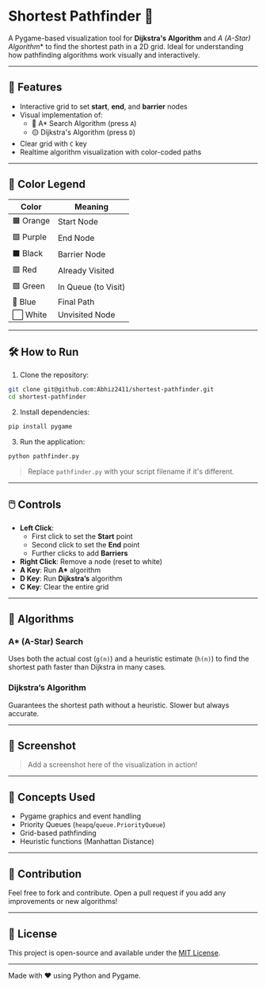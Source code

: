 # Shortest Pathfinder 🧭

A Pygame-based visualization tool for **Dijkstra's Algorithm** and **A* (A-Star) Algorithm** to find the shortest path in a 2D grid. Ideal for understanding how pathfinding algorithms work visually and interactively.

---

## 🚀 Features

- Interactive grid to set **start**, **end**, and **barrier** nodes
- Visual implementation of:
  - 🔵 A* Search Algorithm (press `A`)
  - 🟡 Dijkstra's Algorithm (press `D`)
- Clear grid with `C` key
- Realtime algorithm visualization with color-coded paths

---

## 🎨 Color Legend

| Color        | Meaning           |
|--------------|--------------------|
| 🟧 Orange     | Start Node         |
| 🟪 Purple     | End Node           |
| ⬛ Black      | Barrier Node       |
| 🟥 Red        | Already Visited    |
| 🟩 Green      | In Queue (to Visit)|
| 🔵 Blue       | Final Path         |
| ⬜ White      | Unvisited Node     |

---

## 🛠️ How to Run

1. Clone the repository:

```bash
git clone git@github.com:Abhiz2411/shortest-pathfinder.git
cd shortest-pathfinder
```

2. Install dependencies:

```bash
pip install pygame
```

3. Run the application:

```bash
python pathfinder.py
```

> Replace `pathfinder.py` with your script filename if it's different.

---

## 🖱️ Controls

- **Left Click**:
  - First click to set the **Start** point
  - Second click to set the **End** point
  - Further clicks to add **Barriers**
- **Right Click**: Remove a node (reset to white)
- **A Key**: Run **A\*** algorithm
- **D Key**: Run **Dijkstra’s** algorithm
- **C Key**: Clear the entire grid

---

## 📐 Algorithms

### A* (A-Star) Search

Uses both the actual cost (`g(n)`) and a heuristic estimate (`h(n)`) to find the shortest path faster than Dijkstra in many cases.

### Dijkstra’s Algorithm

Guarantees the shortest path without a heuristic. Slower but always accurate.

---

## 📸 Screenshot

> Add a screenshot here of the visualization in action!

---

## 🧠 Concepts Used

- Pygame graphics and event handling
- Priority Queues (`heapq`/`queue.PriorityQueue`)
- Grid-based pathfinding
- Heuristic functions (Manhattan Distance)

---

## 🤝 Contribution

Feel free to fork and contribute. Open a pull request if you add any improvements or new algorithms!

---

## 📄 License

This project is open-source and available under the [MIT License](LICENSE).

---

Made with ❤️ using Python and Pygame.